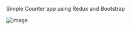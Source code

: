 Simple Counter app using Redux and Bootstrap

![image](https://user-images.githubusercontent.com/19801577/157999850-00a6bab7-4a2b-4f7a-a51d-8baea2de9abf.png)
